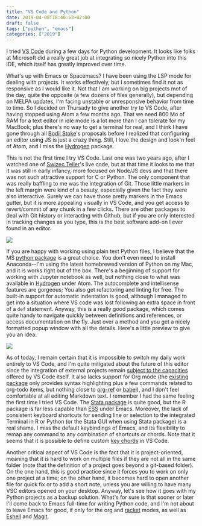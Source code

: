 ```yaml
---
title: "VS Code and Python"
date: 2019-04-08T18:40:53+02:00
draft: false
tags: ["python", "emacs"]
categories: ["2019"]
---
```


I tried [VS Code](https://code.visualstudio.com) during a few days for Python development. It looks like folks at Microsoft did a really great job at integrating so nicely Python into this IDE, which itself has greatly improved over time.

What's up with Emacs or Spacemacs? I have been using the LSP mode for dealing with projects. It works effectively, but I sometimes find it not as responsive as I would like it. Not that I am working on big projects mot of the day, quite the opposite (a few dozens of files generally), but depending on MELPA updates, I'm facing unstable or unresponsive behavior from time to time. So I decided on Thursady to give another try to VS Code, after having stopped using Atom a few months ago. That we need 800 Mo of RAM for a text editor in idle mode is a lot more than I can tolerate for my MacBook; plus there's no way to get a terminal for real, and I think I have gone through all [Bodil Stoke](https://github.com/bodil/ohai-atom)'s proposals before I realized that configuring an editor using JS is just a crazy thing. Still, I love the design and look'n feel of Atom, and I miss the [Hydrogen](https://atom.io/packages/hydrogen) package. 

This is not the first time I try VS Code. Last one was two years ago, after I watched one of [Swizec Teller](https://swizec.com/blog/vscode-better-editor-emacs/swizec/7921)'s live code, but at that time it looks to me that it was still in early infancy, more focused on Node/JS devs and that there was not such attractive support for C or Python. The only component that was really baffling to me was the integration of Git. Those little markers in the left margin were kind of a beauty, especially given the fact they were also interactive. Surely we can have those pretty markers in the Emacs gutter, but it is more appealing visually in VS Code, and you get access to revert/commit of any chunk in a few clicks. There are other packages to deal with Git history or interacting with Github, but if you are only interested in tracking changes as you type, this is the best software add-on I ever found in an editor.

![](/img/2019-04-08-18-57-43.png)

If you are happy with working using plain text Python files, I believe that the MS [python package](https://marketplace.visualstudio.com/itemdetails?itemName=ms-python.python) is a great choice. You don't even need to install Anaconda--I'm using the latest homebrewed version of Python on my Mac, and it is works right out of the box. There's a beginning of support for working with Jupyter notebook as well, but nothing close to what was available in [Hydrogen](https://atom.io/packages/hydrogen) under Atom. The autocomplete and intellisense features are gorgeous; You also get refactoring and linting for free. The built-in support for automatic indentation is good, although I managed to get into a situation where VS code was lost following an extra space in front of a `def` statement. Anyway, this is a really good package, which comes quite handy to navigate quickly between definitions and references, or access documentation on the fly. Just over a method and you get a nicely formatted popup window with all the details. Here's a little preview to give you an idea:

![](/img/2019-04-08-19-03-24.png)

As of today, I remain certain that it is impossible to switch my daily work entirely to VS Code, and I'm quite mitigated about the future of this editor since the integration of external projects remain [subject to the capacities](https://code.visualstudio.com/api/extension-capabilities/overview#no-dom-access) offered by VS Code itself. It also lacks support for Org mode (the [existing package](https://vscode-org-mode.github.io/vscode-org-mode/) only provides syntax highlighting plus a few commands related to org-todo items, but nothing close to [org-ref](https://github.com/jkitchin/org-ref) or [babel](https://orgmode.org/worg/org-contrib/babel/)), and I don't feel comfortable at all editing Markdown text. I remember I had the same feeling the first time I tried VS Code. The [Stata package](https://marketplace.visualstudio.com/items?itemName=kylebarron.stata-enhanced) is quite good, but the R package is far less capable than [ESS](https://ess.r-project.org) under Emacs. Moreover, the lack of consistent keyboard shortcuts for sending line or selection to the integrated Terminal in R or Python (or the Stata GUI when using Stata package) is a real shame. I miss the default keybindings of Emacs, and its flexibility to remap any command to any combination of shortcuts or chords. Note that it seems that it is possible to define custom [key chords](https://www.emacswiki.org/emacs/KeyChord) in VS Code. 

Another critical aspect of VS Code is the fact that it is project-oriented, meaning that it is hard to work on multiple files if they are not all in the same folder (note that the definition of a project goes beyond a git-based folder). On the one hand, this is good practice since it forces you to work on only one project at a time; on the other hand, it becomes hard to open another file for quick fix or to add a short note, unless you are willing to have many VSC editors opened on your desktop. Anyway, let's see how it goes with my Python projects as a backup solution. What's for sure is that sooner or later I'll come back to Emacs full-time for writing Python code, and I'm not about to leave Emacs for good, if only for the org and [racket](https://github.com/greghendershott/racket-mode) modes, as well as [Eshell](https://masteringemacs.org/article/complete-guide-mastering-eshell) and [Magit](https://magit.vc).
